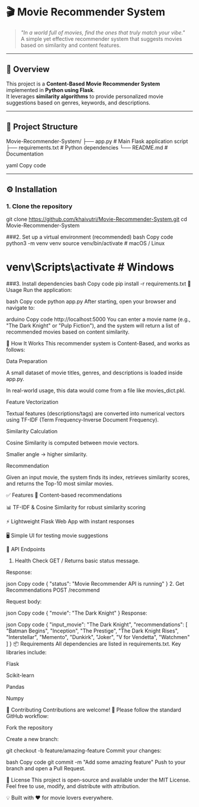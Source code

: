 # 🎬 Movie Recommender System

> *"In a world full of movies, find the ones that truly match your vibe."*  
A simple yet effective recommender system that suggests movies based on similarity and content features.

---

## 📌 Overview

This project is a **Content-Based Movie Recommender System** implemented in **Python using Flask**.  
It leverages **similarity algorithms** to provide personalized movie suggestions based on genres, keywords, and descriptions.

---

## 📂 Project Structure

Movie-Recommender-System/
├── app.py # Main Flask application script
├── requirements.txt # Python dependencies
└── README.md # Documentation

yaml
Copy code

---

## ⚙️ Installation

### 1. Clone the repository

git clone https://github.com/khaivutri/Movie-Recommender-System.git
cd Movie-Recommender-System

###2. Set up a virtual environment (recommended)
bash
Copy code
python3 -m venv venv
source venv/bin/activate       # macOS / Linux
# venv\Scripts\activate        # Windows

###3. Install dependencies
bash
Copy code
pip install -r requirements.txt
🚀 Usage
Run the application:

bash
Copy code
python app.py
After starting, open your browser and navigate to:

arduino
Copy code
http://localhost:5000
You can enter a movie name (e.g., "The Dark Knight" or "Pulp Fiction"),
and the system will return a list of recommended movies based on content similarity.

🔎 How It Works
This recommender system is Content-Based, and works as follows:

Data Preparation

A small dataset of movie titles, genres, and descriptions is loaded inside app.py.

In real-world usage, this data would come from a file like movies_dict.pkl.

Feature Vectorization

Textual features (descriptions/tags) are converted into numerical vectors using TF-IDF (Term Frequency-Inverse Document Frequency).

Similarity Calculation

Cosine Similarity is computed between movie vectors.

Smaller angle → higher similarity.

Recommendation

Given an input movie, the system finds its index, retrieves similarity scores,
and returns the Top-10 most similar movies.

✅ Features
🎥 Content-based recommendations

📊 TF-IDF & Cosine Similarity for robust similarity scoring

⚡ Lightweight Flask Web App with instant responses

🖥️ Simple UI for testing movie suggestions

📡 API Endpoints
1. Health Check
GET /
Returns basic status message.

Response:

json
Copy code
{
  "status": "Movie Recommender API is running"
}
2. Get Recommendations
POST /recommend

Request body:

json
Copy code
{
  "movie": "The Dark Knight"
}
Response:

json
Copy code
{
  "input_movie": "The Dark Knight",
  "recommendations": [
    "Batman Begins",
    "Inception",
    "The Prestige",
    "The Dark Knight Rises",
    "Interstellar",
    "Memento",
    "Dunkirk",
    "Joker",
    "V for Vendetta",
    "Watchmen"
  ]
}
📦 Requirements
All dependencies are listed in requirements.txt.
Key libraries include:

Flask

Scikit-learn

Pandas

Numpy

🤝 Contributing
Contributions are welcome! 🎉
Please follow the standard GitHub workflow:

Fork the repository

Create a new branch:

git checkout -b feature/amazing-feature
Commit your changes:

bash
Copy code
git commit -m "Add some amazing feature"
Push to your branch and open a Pull Request.

📜 License
This project is open-source and available under the MIT License.
Feel free to use, modify, and distribute with attribution.

💡 Built with ❤️ for movie lovers everywhere.
